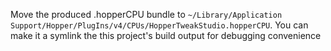Move the produced .hopperCPU bundle to `~/Library/Application Support/Hopper/PlugIns/v4/CPUs/HopperTweakStudio.hopperCPU`. You can make it a symlink the this project's build output for debugging convenience